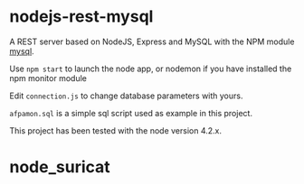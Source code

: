 # nodejs-rest-mysql

A REST server based on NodeJS, Express and MySQL with the NPM module [mysql](https://github.com/mysqljs/mysql).

Use `npm start` to launch the node app, or nodemon if you have installed the npm monitor module

Edit `connection.js` to change database parameters with yours.

`afpamon.sql` is a simple sql script used as example in this project. 

This project has been tested with the node version 4.2.x. 
# node_suricat
